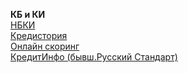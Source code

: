 **КБ и КИ**   
[НБКИ](https://person.nbki.ru/)   
[Кредистория](https://credistory.ru/cabinet/)   
[Онлайн скоринг](https://online.scoring.ru/home/)   
[КредитИнфо (бывш.Русский Стандарт)](https://online.scoring.ru/home/)   

